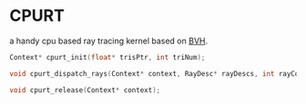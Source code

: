 # CPURT

a handy cpu based ray tracing kernel based on [BVH](https://github.com/madmann91/bvh).

```cpp
Context* cpurt_init(float* trisPtr, int triNum);

void cpurt_dispatch_rays(Context* context, RayDesc* rayDescs, int rayCount, HitInfo* results);

void cpurt_release(Context* context);
```
